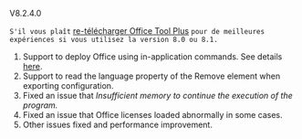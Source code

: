 V8.2.4.0

`S'il vous plaît` [re-télécharger Office Tool Plus](http://otp.landian.vip/) `pour de meilleures expériences si vous utilisez la version 8.0 ou 8.1.`

1. Support to deploy Office using in-application commands. See details [here](https://help.coolhub.top/others/#office-tool-plus-in-application-commands).
2. Support to read the language property of the Remove element when exporting configuration.
3. Fixed an issue that *Insufficient memory to continue the execution of the program.*
4. Fixed an issue that Office licenses loaded abnormally in some cases.
5. Other issues fixed and performance improvement.
